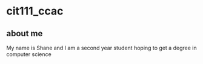 # cit111_ccac
## about me
My name is Shane and I am a second year student hoping to get a degree in computer science
